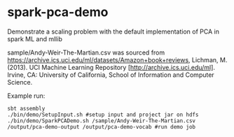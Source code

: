# spark-pca-demo
Demonstrate a scaling problem with the default implementation of PCA in spark ML and mllib

sample/Andy-Weir-The-Martian.csv was sourced from https://archive.ics.uci.edu/ml/datasets/Amazon+book+reviews, Lichman, M. (2013). UCI Machine Learning Repository [http://archive.ics.uci.edu/ml]. Irvine, CA: University of California, School of Information and Computer Science.

Example run:
~~~~
sbt assembly
./bin/demo/SetupInput.sh #setup input and project jar on hdfs
./bin/demo/SparkPCADemo.sh /sample/Andy-Weir-The-Martian.csv /output/pca-demo-output /output/pca-demo-vocab #run demo job
~~~~